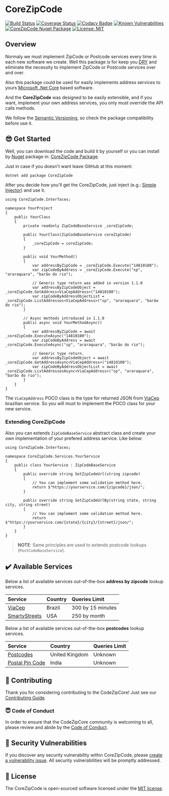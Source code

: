 # CoreZipCode

[![Build Status](https://travis-ci.com/danilolutz/CoreZipCode.svg?branch=master)](https://travis-ci.com/danilolutz/CoreZipCode)
[![Coverage Status](https://coveralls.io/repos/github/danilolutz/CoreZipCode/badge.svg?branch=master)](https://coveralls.io/github/danilolutz/CoreZipCode?branch=master)
[![Codacy Badge](https://api.codacy.com/project/badge/Grade/e80743d2e8d8415dbc03cb459a3e8639)](https://www.codacy.com/app/danilolutz/CoreZipCode?utm_source=github.com&amp;utm_medium=referral&amp;utm_content=danilolutz/CoreZipCode&amp;utm_campaign=Badge_Grade)
[![Known Vulnerabilities](https://snyk.io/test/github/danilolutz/CoreZipCode/badge.svg)](https://snyk.io/test/github/danilolutz/CoreZipCode)
[![CoreZipCode Nuget Package](https://img.shields.io/nuget/v/CoreZipCode.svg)](https://www.nuget.org/packages/CoreZipCode/) [![License: MIT](https://img.shields.io/badge/License-MIT-428f7e.svg)](https://opensource.org/licenses/MIT)

## Overview

Normaly we must implement ZipCode or Postcode services every time in each new software we create. Well this package is for keep you [DRY](https://en.wikipedia.org/wiki/Don%27t_repeat_yourself) and eliminate the necessity to implement ZipCode or Postcode services over and over.

Also this package could be used for easily implements address services to yours [Microsoft .Net Core](https://dotnet.github.io/) based software.

And the **CoreZipCode** was designed to be easily extensible, and if you want, implement your own address services, you only must override the API calls methods.

We follow the [Semantic Versioning](https://semver.org), so check the package compatibility before use it.

## :sunglasses: Get Started

Well, you can download the code and build it by yourself or you can install by [Nuget](https://www.nuget.org) package in: [CoreZipCode Package](https://www.nuget.org/packages/CoreZipCode/).

Just in case if you doesn't want leave GitHub at this moment:

```bash
dotnet add package CoreZipCode
```

After you decide how you'll get the CoreZipCode, just inject (e.g.: [Simple Injector](https://simpleinjector.org/)) and use it.

```CSharp
using CoreZipCode.Interfaces;

namespace YourProject
{
    public YourClass
    {
        private readonly ZipCodeBaseService _coreZipCode;

        public YourClass(ZipCodeBaseService coreZipCode)
        {
            _coreZipCode = coreZipCode;
        }

        public void YourMethod()
        {
            var addressByZipCode = _coreZipCode.Execute("14810100");
            var zipCodeByAddress = _coreZipCode.Execute("sp", "araraquara", "barão do rio");

            // Generic type return was added in version 1.1.0
            var addressByZipCodeObject = _coreZipCode.GetAddress<ViaCepAddress>("14810100");
            var zipCodeByAddressObjectList = _coreZipCode.ListAddresses<ViaCepAddress>("sp", "araraquara", "barão do rio");
        }

        // Async methods introduced in 1.1.0
        public async void YourMethodAsync()
        {
            var addressByZipCode = await _coreZipCode.ExecuteAsync("14810100");
            var zipCodeByAddress = await _coreZipCode.ExecuteAsync("sp", "araraquara", "barão do rio");

            // Generic type return.
            var addressByZipCodeObject = await _coreZipCode.GetAddressAsync<ViaCepAddress>("14810100");
            var zipCodeByAddressObjectList = await _coreZipCode.ListAddressesAsync<ViaCepAddress>("sp", "araraquara", "barão do rio");
        }
    }
}
```

The `ViaCepAddress` POCO class is the type for returned JSON from [ViaCep](https://viacep.com.br) brazilian service. So you will must to implement the POCO class for your new service.

### Extending CoreZipCode

Also you can extends ```ZipCodeBaseService``` abstract class and create your own implementation of your prefered address service. Like below:

```CSharp
using CoreZipCode.Interfaces;

namespace CoreZipCode.Services.YourService
{
    public class YourService : ZipCodeBaseService
    {
        public override string SetZipCodeUrl(string zipcode)
        {
            // You can implement some validation method here.
            return $"https://yourservice.com/{zipcode}/json/";
        }

        public override string SetZipCodeUrlBy(string state, string city, string street)
        {
            // You can implement some validation method here.
            return $"https://yourservice.com/{state}/{city}/{street}/json/";
        }
    }
}
```

> **NOTE**: Same principles are used to extends postcode lookups (```PostCodeBaseService```).

## :heavy_check_mark: Available Services

Below a list of available services out-of-the-box **address by zipcode** lookup services.

| Service | Country | Queries Limit |
| :------ | :------ | :------------ |
| [ViaCep](https://viacep.com.br) | Brazil | 300 by 15 minutes |
| [SmartyStreets](https://smartystreets.com/) | USA | 250 by month |

Below a list of available services out-of-the-box **postcodes** lookup services.

| Service | Country | Queries Limit |
| :------ | :------ | :------------ |
| [Postcodes](https://postcodes.io) | United Kingdom | Unknown |
| [Postal Pin Code](http://postalpincode.in) | India | Unknown |

## :construction_worker: Contributing

Thank you for considering contributing to the CodeZipCore! Just see our [Contributing Guide](.github/CONTRIBUTING.md).

### :innocent: Code of Conduct

In order to ensure that the CodeZipCore community is welcoming to all, please review and abide by the [Code of Conduct](.github/CODE_OF_CONDUCT.md).

## :rotating_light: Security Vulnerabilities

If you discover any security vulnerability within CoreZipCode, please [create a vulnerability issue](https://github.com/danilolutz/CoreZipCode/issues/new?labels=security%20vulnerabilities). All security vulnerabilities will be promptly addressed.

## :scroll: License

The CoreZipCode is open-sourced software licensed under the [MIT license](https://opensource.org/licenses/MIT).
